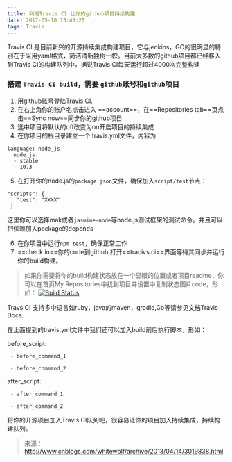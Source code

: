 ```yaml
---
title: 利用Travis CI 让你的github项目持续构建
date: 2017-05-10 15:43:25
tags: Travis
---
```


   Travis CI 是目前新兴的开源持续集成构建项目，它与jenkins，GO的很明显的特别在于采用yaml格式，简洁清新独树一帜。目前大多数的github项目都已经移入到Travis CI的构建队列中，据说Travis CI每天运行超过4000次完整构建
   
 ### 搭建 `Travis CI build`，需要 `github`账号和`github`项目
  
  1. 用github账号登陆[Travis CI](https://travis-ci.org/). 
  2. 在右上角你的账户名点击进入 ==account==，在==Repositories tab==页点击==Sync now==同步你的github项目
  3. 选中项目将默认的off改变为on开启项目的持续集成
  4. 在你项目的根目录建立一个.travis.yml文件，内容为
  ```
  language: node_js
    node_js:  
    - stable 
    - 10.3
  ```
  
 5. 在打开你的node.js的`package.json`文件，确保加入`script/test`节点：
 ```
 "scripts": {
    "test": "XXXX"
  }
  ```
  这里你可以选择mak或者`jasmine-node`等node.js测试框架的测试命令。并且可以把依赖加入package的depends
  
  6. 在你项目中运行`npm test`，确保正常工作
  7. ==check in==你的code到github,打开==tracivs ci==界面等待其同步并运行你的build构建。
  
>   如果你需要将你的build构建状态放在一个显眼的位置或者项目readme，你可以在首页My Repositories中找到项目并设置中复制状态图片code，形如：
[![Build Status](https://travis-ci.org/greengerong/qing.png?branch=master)](https://travis-ci.org/greengerong/qing)

 Travs CI 支持多中语言如ruby，java的maven，gradle,Go等请参见文档Travis Docs.

 在上面提到的travis.yml文件中我们还可以加入build前后执行脚本，形如：

before_script:  

     - before_command_1  

     - before_command_2

after_script:  

     - after_command_1 

     - after_command_2

将你的开源项目加入Travis CI队列吧，很容易让你的项目加入持续集成，持续构建队列。

> 来源： http://www.cnblogs.com/whitewolf/archive/2013/04/14/3019838.html